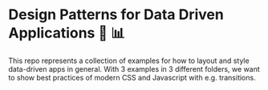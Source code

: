 # Design Patterns for Data Driven Applications 🎨 📊

This repo represents a collection of examples for how to layout and style data-driven apps in general.
With 3 examples in 3 different folders, we want to show best practices of modern CSS and Javascript with e.g. transitions.